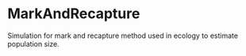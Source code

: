 # MarkAndRecapture
Simulation for mark and recapture method used in ecology to estimate population size.
